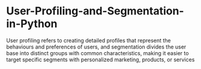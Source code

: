 # User-Profiling-and-Segmentation-in-Python
User profiling refers to creating detailed profiles that represent the behaviours and preferences of users, and segmentation divides the user base into distinct groups with common characteristics, making it easier to target specific segments with personalized marketing, products, or services
